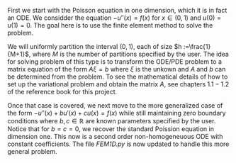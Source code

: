First we start with the Poisson equation in one dimension, which it is in fact an ODE. We considder the equation $-u''(x)=f(x)$ for $x \in (0,1)$ and $u(0)=u(1)=0$.
The goal here is to use the finite element method to solve the problem.

We will uniformly partition the interval $(0,1)$, each of size $h :=\frac{1}{M+1}$, where $M$ is the number of partitions specified by the user. The idea for solving problem of this type is to transform the ODE/PDE problem to a matrix equation of the form $A \xi=b$ where $\xi$ is the unkown and $A$ and $b$ can be determined from the problem. To see the mathematical details of how to set up the variational problem and obtain the matrix $A$, see chapters $1.1-1.2$ of the reference book for this project. 

Once that case is covered, we next move to the more generalized case of the form $-u''(x)+bu'(x) + cu(x)=f(x)$ while still maintaining zero boundary conditions where $b,c \in \mathbb{R}$ are known parameters specified by the user. Notice that for $b=c=0$, we recover the standard Poission equation in dimension one. This now is a second order non-homogeneuous ODE with constant coefficients. The file *FEM1D.py* is now updated to handle this more general problem.
